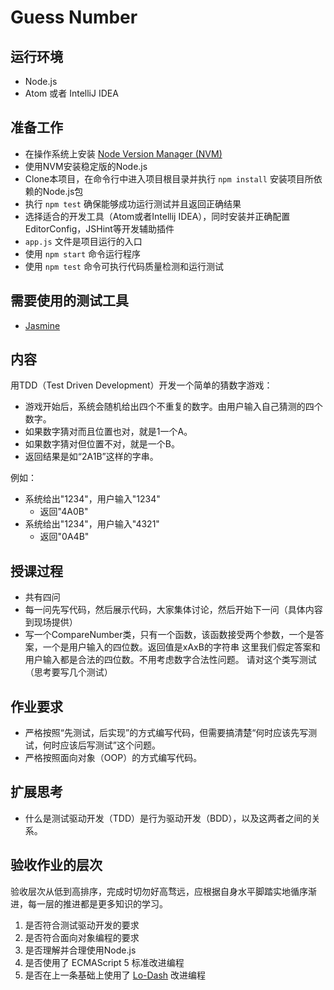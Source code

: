 # Guess Number

## 运行环境

- Node.js
- Atom 或者 IntelliJ IDEA

## 准备工作

- 在操作系统上安装 [Node Version Manager (NVM)](https://github.com/creationix/nvm)
- 使用NVM安装稳定版的Node.js
- Clone本项目，在命令行中进入项目根目录并执行 ``npm install`` 安装项目所依赖的Node.js包
- 执行 ``npm test`` 确保能够成功运行测试并且返回正确结果
- 选择适合的开发工具（Atom或者Intellij IDEA），同时安装并正确配置EditorConfig，JSHint等开发辅助插件
- ``app.js`` 文件是项目运行的入口
- 使用 ``npm start`` 命令运行程序
- 使用 ``npm test`` 命令可执行代码质量检测和运行测试

## 需要使用的测试工具

- [Jasmine](http://jasmine.github.io/)

## 内容

用TDD（Test Driven Development）开发一个简单的猜数字游戏：

- 游戏开始后，系统会随机给出四个不重复的数字。由用户输入自己猜测的四个数字。
- 如果数字猜对而且位置也对，就是1一个A。
- 如果数字猜对但位置不对，就是一个B。
- 返回结果是如“2A1B”这样的字串。

例如：

- 系统给出"1234"，用户输入"1234"
  - 返回"4A0B"
- 系统给出"1234"，用户输入"4321"
  - 返回"0A4B"

## 授课过程

- 共有四问
- 每一问先写代码，然后展示代码，大家集体讨论，然后开始下一问（具体内容到现场提供）
- 写一个CompareNumber类，只有一个函数，该函数接受两个参数，一个是答案，一个是用户输入的四位数。返回值是xAxB的字符串 这里我们假定答案和用户输入都是合法的四位数。不用考虑数字合法性问题。 请对这个类写测试（思考要写几个测试）

## 作业要求

- 严格按照“先测试，后实现”的方式编写代码，但需要搞清楚“何时应该先写测试，何时应该后写测试”这个问题。
- 严格按照面向对象（OOP）的方式编写代码。

## 扩展思考

- 什么是测试驱动开发（TDD）是行为驱动开发（BDD），以及这两者之间的关系。

## 验收作业的层次

验收层次从低到高排序，完成时切勿好高骛远，应根据自身水平脚踏实地循序渐进，每一层的推进都是更多知识的学习。

1. 是否符合测试驱动开发的要求
2. 是否符合面向对象编程的要求
3. 是否理解并合理使用Node.js
4. 是否使用了 ECMAScript 5 标准改进编程
5. 是否在上一条基础上使用了 [Lo-Dash](https://lodash.com) 改进编程
